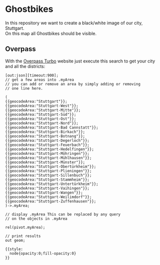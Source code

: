 # Ghostbikes

In this repository we want to create a black/white image of our city, Stuttgart.  
On this map all Ghostbikes should be visible.

## Overpass

With the [Overpass Turbo](https://overpass-turbo.eu/) website just execute this search to get your city and all the districts:

```
[out:json][timeout:900];
// get a few areas into .myArea
// you can add or remove an area by simply adding or removing
// one line here. 

(
{{geocodeArea:"Stuttgart"}};
{{geocodeArea:"Stuttgart-West"}};
{{geocodeArea:"Stuttgart-Mitte"}};
{{geocodeArea:"Stuttgart-Süd"}};
{{geocodeArea:"Stuttgart-Ost"}};
{{geocodeArea:"Stuttgart-Nord"}};
{{geocodeArea:"Stuttgart-Bad Cannstatt"}};
{{geocodeArea:"Stuttgart-Birkach"}};
{{geocodeArea:"Stuttgart-Botnang"}};
{{geocodeArea:"Stuttgart-Degerloch"}};
{{geocodeArea:"Stuttgart-Feuerbach"}};
{{geocodeArea:"Stuttgart-Hedelfingen"}};
{{geocodeArea:"Stuttgart-Möhringen"}};
{{geocodeArea:"Stuttgart-Mühlhausen"}};
{{geocodeArea:"Stuttgart-Münster"}};
{{geocodeArea:"Stuttgart-Obertürkheim"}};
{{geocodeArea:"Stuttgart-Plieningen"}};
{{geocodeArea:"Stuttgart-Sillenbuch"}};
{{geocodeArea:"Stuttgart-Stammheim"}};
{{geocodeArea:"Stuttgart-Untertürkheim"}};
{{geocodeArea:"Stuttgart-Vaihingen"}};
{{geocodeArea:"Stuttgart-Wangen"}};
{{geocodeArea:"Stuttgart-Weilimdorf"}};
{{geocodeArea:"Stuttgart-Zuffenhausen"}};
)->.myArea;
 
// display .myArea This can be replaced by any query
// on the objects in .myArea

rel(pivot.myArea);

// print results
out geom;

{{style:
  node{opacity:0;fill-opacity:0}
}}
```
